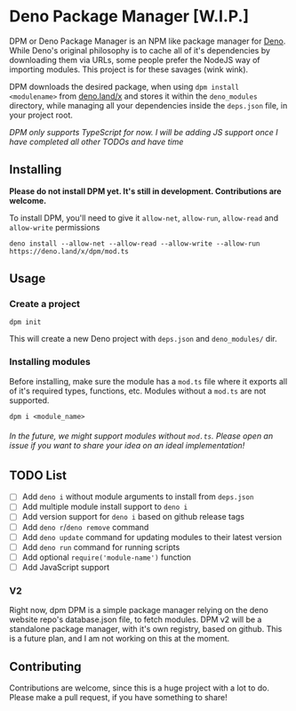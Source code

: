 # Deno Package Manager [W.I.P.]
DPM or Deno Package Manager is an NPM like package manager for [Deno](https://deno.land). While Deno's original philosophy is to cache all of it's dependencies by downloading them via URLs, some people prefer the NodeJS way of importing modules. This project is for these savages (wink wink).

DPM downloads the desired package, when using `dpm install <modulename>` from [deno.land/x](https://deno.land/x) and stores it within the `deno_modules` directory, while managing all your dependencies inside the `deps.json` file, in your project root.

*DPM only supports TypeScript for now. I will be adding JS support once I have completed all other TODOs and have time*

## Installing
**Please do not install DPM yet. It's still in development. Contributions are welcome.**

To install DPM, you'll need to give it `allow-net`, `allow-run`, `allow-read` and `allow-write` permissions
```shell script
deno install --allow-net --allow-read --allow-write --allow-run https://deno.land/x/dpm/mod.ts
```

## Usage
### Create a project
```shell script
dpm init
```
This will create a new Deno project with `deps.json` and `deno_modules/` dir.

### Installing modules
Before installing, make sure the module has a `mod.ts` file where it exports all of it's required types, functions, etc. Modules without a `mod.ts` are not supported.

```shell script
dpm i <module_name>
```

###### In the future, we might support modules without `mod.ts`. Please open an issue if you want to share your idea on an ideal implementation!

## TODO List
- [ ] Add `deno i` without module arguments to install from `deps.json`
- [ ] Add multiple module install support to `deno i`
- [ ] Add version support for `deno i` based on github release tags
- [ ] Add `deno r`/`deno remove` command
- [ ] Add `deno update` command for updating modules to their latest version
- [ ] Add `deno run` command for running scripts
- [ ] Add optional `require('module-name')` function
- [ ] Add JavaScript support

### V2
Right now, dpm DPM is a simple package manager relying on the deno website repo's database.json file, to fetch modules. DPM v2 will be a standalone package manager, with it's own registry, based on github. This is a future plan, and I am not working on this at the moment.

## Contributing
Contributions are welcome, since this is a huge project with a lot to do. Please make a pull request, if you have something to share!